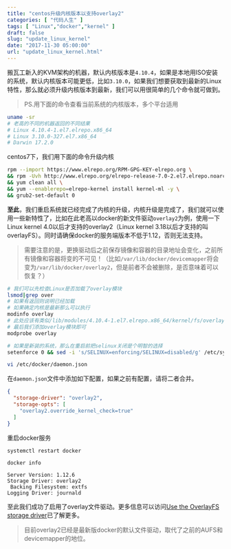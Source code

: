 ```yaml
---
title: "centos升级内核版本以支持overlay2"
categories: [ "代码人生" ]
tags: [ "Linux","docker","kernel" ]
draft: false
slug: "update_linux_kernel"
date: "2017-11-30 05:00:00"
url: "update_linux_kernel.html"
---
```


搬瓦工新入的KVM架构的机器，默认内核版本是`4.10.4`，如果是本地用ISO安装的系统，默认内核版本可能更低，比如`3.10.0`，如果我们想要获取到最新的Linux特性，那么就必须升级内核版本到最新，我们可以用很简单的几个命令就可做到。


<!--more-->


> PS.用下面的命令查看当前系统的内核版本，多个平台适用

```bash
uname -sr
# 老高的不同的机器返回的不同结果
# Linux 4.10.4-1.el7.elrepo.x86_64
# Linux 3.10.0-327.el7.x86_64
# Darwin 17.2.0
```

centos7下，我们用下面的命令升级内核


```bash
rpm --import https://www.elrepo.org/RPM-GPG-KEY-elrepo.org \
&& rpm -Uvh http://www.elrepo.org/elrepo-release-7.0-2.el7.elrepo.noarch.rpm \
&& yum clean all \
&& yum --enablerepo=elrepo-kernel install kernel-ml -y \
&& grub2-set-default 0
```

**至此**，我们重启系统就已经完成了内核的升级，内核升级是完成了，我们就可以使用一些新特性了，比如在此老高以docker的新文件驱动`overlay2`为例，使用一下Linux kernel 4.0以后才支持的overlay2（Linux kernel 3.18以后才支持的叫overlayFS）。同时请确保docker的服务端版本不低于1.12，否则无法支持。

> 需要注意的是，更换驱动后之前保存镜像和容器的目录地址会变化，之前所有镜像和容器将变的不可见！（比如`/var/lib/docker/devicemapper`将会变为`/var/lib/docker/overlay2`，但是前者不会被删除，是否意味着可以恢复？）

```bash
# 我们可以先检查Linux是否加载了overlay模块
lsmod|grep over
# 如果有返回则说明已经加载
# 如果确定内核是最新那么可以执行
modinfo overlay
# 此处应该有类似/lib/modules/4.10.4-1.el7.elrepo.x86_64/kernel/fs/overlayfs/overlay.ko
# 最后我们添加overlay模块即可
modprobe overlay

# 如果是新装的系统，那么在重启前把selinux关闭是个明智的选择
setenforce 0 && sed -i 's/SELINUX=enforcing/SELINUX=disabled/g' /etc/sysconfig/selinux

vi /etc/docker/daemon.json
```

在`daemon.json`文件中添加如下配置，如果之前有配置，请将二者合并。

```json
{
  "storage-driver": "overlay2",
  "storage-opts": [
    "overlay2.override_kernel_check=true"
  ]
}
```

重启docker服务

```
systemctl restart docker

docker info

Server Version: 1.12.6
Storage Driver: overlay2
 Backing Filesystem: extfs
Logging Driver: journald
```

至此我们成功了启用了overlay文件驱动。更多信息可以访问[Use the OverlayFS storage driver][1]已了解更多。

> 目前overlay2已经是最新版docker的默认文件驱动，取代了之前的AUFS和devicemapper的地位。


  [1]: https://docs.docker.com/engine/userguide/storagedriver/overlayfs-driver/